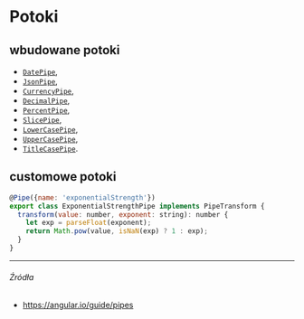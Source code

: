 # Potoki

## wbudowane potoki

* [`DatePipe`](https://angular.io/api/common/DatePipe),
* [`JsonPipe`](https://angular.io/api/common/JsonPipe),
* [`CurrencyPipe`](https://angular.io/api/common/CurrencyPipe),
* [`DecimalPipe`](https://angular.io/api/common/DecimalPipe),
* [`PercentPipe`](https://angular.io/api/common/PercentPipe),
* [`SlicePipe`](https://angular.io/api/common/SlicePipe),
* [`LowerCasePipe`](https://angular.io/api/common/LowerCasePipe),
* [`UpperCasePipe`](https://angular.io/api/common/UpperCasePipe),
* [`TitleCasePipe`](https://angular.io/api/common/TitleCasePipe).

## customowe potoki

```js
@Pipe({name: 'exponentialStrength'})
export class ExponentialStrengthPipe implements PipeTransform {
  transform(value: number, exponent: string): number {
    let exp = parseFloat(exponent);
    return Math.pow(value, isNaN(exp) ? 1 : exp);
  }
}
```


---

###### Źródła

* https://angular.io/guide/pipes